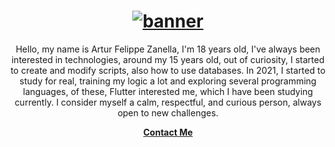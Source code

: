 <h1 align="center">
    <a target="_blank" rel="noopener noreferrer" href="https://www.linkedin.com/in/artur-zanella-928279238/">
       <img  src="https://cdn.discordapp.com/attachments/573662387115393025/978440485418963035/Untitled.gif" alt="banner">
    <a/>
</h1>

<p align="center">
  Hello, my name is Artur Felippe Zanella, I'm 18 years old, I've always been interested in technologies, around my 15 years old, out of curiosity, I started to create and modify scripts, also how to use databases. In 2021, I started to study for real, training my logic a lot and exploring several programming languages, of these, Flutter interested me, which I have been studying currently. I consider myself a calm, respectful, and curious person, always open to new challenges.
<p/>
    
 
<p align="center">
   <b><a target="_blank" rel="noopener noreferrer" href="https://www.linkedin.com/in/artur-zanella-928279238/">Contact Me</a><b/>
<p/>
